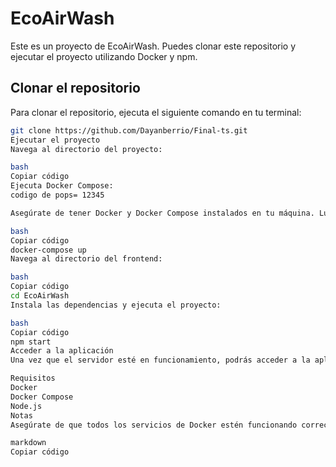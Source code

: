 # EcoAirWash

Este es un proyecto de EcoAirWash. Puedes clonar este repositorio y ejecutar el proyecto utilizando Docker y npm.

## Clonar el repositorio

Para clonar el repositorio, ejecuta el siguiente comando en tu terminal:

```bash
git clone https://github.com/Dayanberrio/Final-ts.git
Ejecutar el proyecto
Navega al directorio del proyecto:

bash
Copiar código
Ejecuta Docker Compose:
codigo de pops= 12345

Asegúrate de tener Docker y Docker Compose instalados en tu máquina. Luego, ejecuta el siguiente comando:

bash
Copiar código
docker-compose up
Navega al directorio del frontend:

bash
Copiar código
cd EcoAirWash
Instala las dependencias y ejecuta el proyecto:

bash
Copiar código
npm start
Acceder a la aplicación
Una vez que el servidor esté en funcionamiento, podrás acceder a la aplicación en tu navegador en http://localhost:3000 (o el puerto que hayas configurado).

Requisitos
Docker
Docker Compose
Node.js
Notas
Asegúrate de que todos los servicios de Docker estén funcionando correctamente. Si encuentras problemas, verifica los logs en la terminal para obtener más información sobre el error.

markdown
Copiar código



